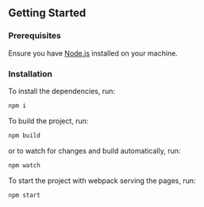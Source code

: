 
## Getting Started

### Prerequisites
Ensure you have [Node.js](https://nodejs.org/) installed on your machine.

### Installation
To install the dependencies, run:
```bash
npm i
```
To build the project, run:
```bash
npm build
```

or to watch for changes and build automatically, run:
```bash
npm watch
```

To start the project with webpack serving the pages, run:
```bash
npm start
```



